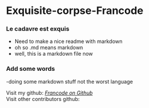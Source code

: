 # Exquisite-corpse-Francode

### Le cadavre est exquis
* Need to make a nice readme with markdown
* oh so .md means markdown
* well, this is a markdown file now

### Add some words 

-doing some markdown stuff
not the worst language

Visit my github: *[Francode on Github]( https://github.com/Francode77)*  
Visit other contributors github: 